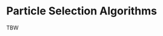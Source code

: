 # Particle Selection Algorithms
TBW
<!-- ```@docs
trivial_selection!
repopulate!
uniform_selection!
optimal_selection!
targeted_selection!
``` -->